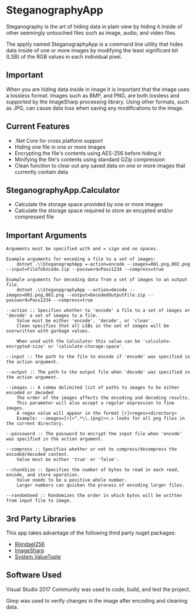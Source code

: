 SteganographyApp
=====

Steganography is the art of hiding data in plain view by hiding it inside of other seemingly untouched files such as image, audio, and video files.

The apptly named SteganographyApp is a command line utility that hides data inside of one or more images by modifying the least significant bit (LSB) of the RGB values in each individual pixel.

Important
---
When you are hiding data inside in image it is important that the image uses a lossless format.
Images such as BMP, and PNG, are both lossless and supported by the ImageSharp processing library.
Using other formats, such as JPG, can cause data loss when saving any modifications to the image.

Current Features
---
* .Net Core for cross platform support
* Hiding one file in one or more images
* Encrypting the file's contents using AES-256 before hiding it
* Minifying the file's contents using standard GZip compression
* Clean function to clear out any saved data on one or more images that currently contain data

SteganographyApp.Calculator
---
* Calculate the storage space provided by one or more images
* Calculate the storage space required to store an encypted and/or compressed file

Important Arguments
---
```
Arguments must be specified with and = sign and no spaces.

Example arguments for encoding a file to a set of images: 
    dotnet .\\SteganographApp =-action=encode --images=001.png,002.png --input=FileToEncode.zip --password=Pass1234 --compress=true

Example arguments for decoding data from a set of images to an output file.
    dotnet .\\SteganpgraphyApp --action=decode --images=001.png,002.png --output=DecodedOutputFile.zip --password=Pass1234 --compress=true

--action :: Specifies whether to 'encode' a file to a set of images or 'decode' a set of images to a file.
    Value must be either 'encode', 'decode', or 'clean'.
    Clean specifies that all LSBs in the set of images will be overwritten with garbage values.

    When used with the Calculator this value can be 'calculate-encrypted-size' or 'calculate-storage-space'.

--input :: The path to the file to encode if 'encode' was specified in the action argument.

--output :: The path to the output file when 'decode' was specified in the action argument.

--images :: A comma delimited list of paths to images to be either encoded or decoded
    The order of the images affects the encoding and decoding results.
    This parameter will also accept a regular expression to fine images.
    A regex value will appear in the format [r]<regex><directory>
    Example: --images=[r]<^.*\\.(png)><.> looks for all png files in the current directory.

--passsword :: The password to encrypt the input file when 'encode' was specified in the action argument.

--compress :: Specifies whether or not to compress/decompress the encoded/decoded content.
    Value must be either 'true' or 'false'.

--chunkSize :: Specifies the number of bytes to read in each read, encode, and store operation.
    Value needs to be a positive whole number.
    Larger numbers can quicken the process of encoding larger files.

--randomSeed :: Randomizes the order in which bytes will be written from input file to image.
```

3rd Party Libraries
---

This app takes advantage of the following third party nuget packages:

* [Rijindael256](https://github.com/2Toad/Rijndael256)
* [ImageSharp](https://github.com/JimBobSquarePants/ImageSharp)
* [System.ValueTuple](https://www.nuget.org/packages/System.ValueTuple/)

Software Used
---

Visual Studio 2017 Community was used to code, build, and test the project.

Gimp was used to verify changes in the image after encoding and cleaning data.